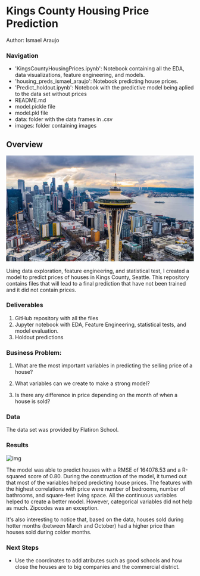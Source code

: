 # Kings County Housing Price Prediction

Author: Ismael Araujo

### Navigation
- 'KingsCountyHousingPrices.ipynb': Notebook containing all the EDA, data visualizations, feature engineering, and models.
- 'housing_preds_ismael_araujo': Notebook predicting house prices.
- 'Predict_holdout.ipynb': Notebook with the predictive model being aplied to the data set without prices
- README.md
- model.pickle file
- model.pkl file
- data: folder with the data frames in .csv
- images: folder containing images

## Overview

![seattle](/seattle.jpg)

Using data exploration, feature engineering, and statistical test, I created a model to predict prices of houses in Kings County, Seattle. This repository contains files that will lead to a final prediction that have not been trained and it did not contain prices.

### Deliverables
1. GitHub repository with all the files
2. Jupyter notebook with EDA, Feature Engineering, statistical tests, and model evaluation.
3. Holdout predictions

### Business Problem:
1. What are the most important variables in predicting the selling price of a house?

2. What variables can we create to make a strong model?

3. Is there any difference in price depending on the month of when a house is sold?


### Data
The data set was provided by Flatiron School.

### Results

![img](./images/price_sqft_corr.jpg)

The model was able to predict houses with a RMSE of 164078.53 and a R-squared score of 0.80. During the construction of the model, it turned out that most of the variables helped predicting house prices. The features with the highest correlations with price were number of bedrooms, number of bathrooms, and square-feet living space. All the continuous variables helped to create a better model. However, categorical variables did not help as much. Zipcodes was an exception.

 It's also interesting to notice that, based on the data, houses sold during hotter months (between March and October) had a higher price than houses sold during colder months. 

### Next Steps

- Use the coordinates to add atributes such as good schools and how close the houses are to big companies and the commercial district.


